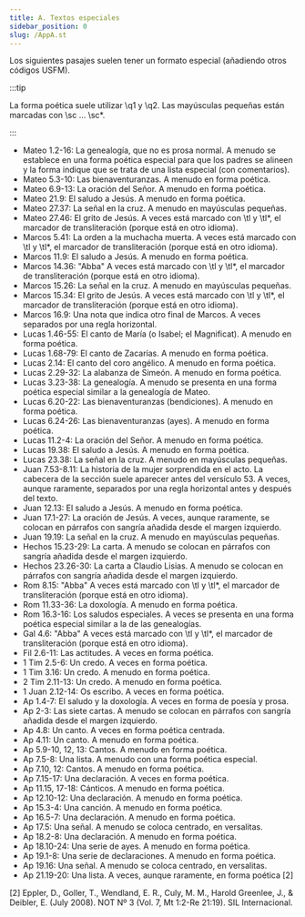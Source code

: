 ```yaml
---
title: A. Textos especiales
sidebar_position: 0
slug: /AppA.st
---
```


Los siguientes pasajes suelen tener un formato especial (añadiendo otros códigos USFM).

:::tip

La forma poética suele utilizar \q1 y \q2. Las mayúsculas pequeñas están marcadas con \sc … \sc\*.

:::

- Mateo 1.2-16: La genealogía, que no es prosa normal. A menudo se establece en una forma poética especial para que los padres se alineen y la forma indique que se trata de una lista especial (con comentarios).
- Mateo 5.3-10: Las bienaventuranzas. A menudo en forma poética.
- Mateo 6.9-13: La oración del Señor. A menudo en forma poética.
- Mateo 21.9: El saludo a Jesús. A menudo en forma poética.
- Mateo 27.37: La señal en la cruz. A menudo en mayúsculas pequeñas.
- Mateo 27.46: El grito de Jesús. A veces está marcado con \tl y \tl\*, el marcador de transliteración (porque está en otro idioma).
- Marcos 5.41: La orden a la muchacha muerta. A veces está marcado con \tl y \tl\*, el marcador de transliteración (porque está en otro idioma).
- Marcos 11.9: El saludo a Jesús. A menudo en forma poética.
- Marcos 14.36: "Abba" A veces está marcado con \tl y \tl\*, el marcador de transliteración (porque está en otro idioma).
- Marcos 15.26: La señal en la cruz. A menudo en mayúsculas pequeñas.
- Marcos 15.34: El grito de Jesús. A veces está marcado con \tl y \tl\*, el marcador de transliteración (porque está en otro idioma).
- Marcos 16.9: Una nota que indica otro final de Marcos. A veces separados por una regla horizontal.
- Lucas 1.46-55: El canto de María (o Isabel; el Magnificat). A menudo en forma poética.
- Lucas 1.68-79: El canto de Zacarías. A menudo en forma poética.
- Lucas 2.14: El canto del coro angélico. A menudo en forma poética.
- Lucas 2.29-32: La alabanza de Simeón. A menudo en forma poética.
- Lucas 3.23-38: La genealogía. A menudo se presenta en una forma poética especial similar a la genealogía de Mateo.
- Lucas 6.20-22: Las bienaventuranzas (bendiciones). A menudo en forma poética.
- Lucas 6.24-26: Las bienaventuranzas (ayes). A menudo en forma poética.
- Lucas 11.2-4: La oración del Señor. A menudo en forma poética.
- Lucas 19.38: El saludo a Jesús. A menudo en forma poética.
- Lucas 23.38: La señal en la cruz. A menudo en mayúsculas pequeñas.
- Juan 7.53-8.11: La historia de la mujer sorprendida en el acto. La cabecera de la sección suele aparecer antes del versículo 53. A veces, aunque raramente, separados por una regla horizontal antes y después del texto.
- Juan 12.13: El saludo a Jesús. A menudo en forma poética.
- Juan 17.1-27: La oración de Jesús. A veces, aunque raramente, se colocan en párrafos con sangría añadida desde el margen izquierdo.
- Juan 19.19: La señal en la cruz. A menudo en mayúsculas pequeñas.
- Hechos 15.23-29: La carta. A menudo se colocan en párrafos con sangría añadida desde el margen izquierdo.
- Hechos 23.26-30: La carta a Claudio Lisias. A menudo se colocan en párrafos con sangría añadida desde el margen izquierdo.
- Rom 8.15: "Abba" A veces está marcado con \tl y \tl\*, el marcador de transliteración (porque está en otro idioma).
- Rom 11.33-36: La doxología. A menudo en forma poética.
- Rom 16.3-16: Los saludos especiales. A veces se presenta en una forma poética especial similar a la de las genealogías.
- Gal 4.6: "Abba" A veces está marcado con \tl y \tl\*, el marcador de transliteración (porque está en otro idioma).
- Fil 2.6-11: Las actitudes. A veces en forma poética.
- 1 Tim 2.5-6: Un credo. A veces en forma poética.
- 1 Tim 3.16: Un credo. A menudo en forma poética.
- 2 Tim 2.11-13: Un credo. A menudo en forma poética.
- 1 Juan 2.12-14: Os escribo. A veces en forma poética.
- Ap 1.4-7: El saludo y la doxología. A veces en forma de poesía y prosa.
- Ap 2-3: Las siete cartas. A menudo se colocan en párrafos con sangría añadida desde el margen izquierdo.
- Ap 4.8: Un canto. A veces en forma poética centrada.
- Ap 4.11: Un canto. A menudo en forma poética.
- Ap 5.9-10, 12, 13: Cantos. A menudo en forma poética.
- Ap 7.5-8: Una lista. A menudo con una forma poética especial.
- Ap 7.10, 12: Cantos. A menudo en forma poética.
- Ap 7.15-17: Una declaración. A veces en forma poética.
- Ap 11.15, 17-18: Cánticos. A menudo en forma poética.
- Ap 12.10-12: Una declaración. A menudo en forma poética.
- Ap 15.3-4: Una canción. A menudo en forma poética.
- Ap 16.5-7: Una declaración. A menudo en forma poética.
- Ap 17.5: Una señal. A menudo se coloca centrado, en versalitas.
- Ap 18.2-8: Una declaración. A menudo en forma poética.
- Ap 18.10-24: Una serie de ayes. A menudo en forma poética.
- Ap 19.1-8: Una serie de declaraciones. A menudo en forma poética.
- Ap 19.16: Una señal. A menudo se coloca centrado, en versalitas.
- Ap 21.19-20: Una lista. A veces, aunque raramente, en forma poética [2]

[2] Eppler, D., Goller, T., Wendland, E. R., Culy, M. M., Harold Greenlee, J., & Deibler, E. (July 2008). NOT Nº 3 (Vol. 7, Mt 1:2-Re 21:19). SIL Internacional.

